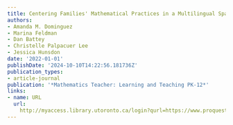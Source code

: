 ```yaml
---
title: Centering Families' Mathematical Practices in a Multilingual Space
authors:
- Amanda M. Dominguez
- Marina Feldman
- Dan Battey
- Christelle Palpacuer Lee
- Jessica Hunsdon
date: '2022-01-01'
publishDate: '2024-10-10T14:22:56.181736Z'
publication_types:
- article-journal
publication: '*Mathematics Teacher: Learning and Teaching PK-12*'
links:
- name: URL
  url: 
    http://myaccess.library.utoronto.ca/login?qurl=https://www.proquest.com/docview/2732148621?accountid=14771&bdid=38382&_bd=wM3qD9%2BZq4K38ZPwr1jZHEjip2g%3D
---
```

